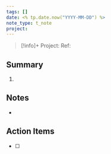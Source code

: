 ```yaml
---
tags: []
date: <% tp.date.now("YYYY-MM-DD") %>
note_type: t_note
project:
---
```

> [!info]+
>Project: 
>Ref:

## Summary
1. 

## Notes
* 


## Action Items
- [ ] 